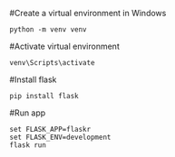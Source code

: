 #Create a virtual environment in Windows
```
python -m venv venv
```

#Activate virtual environment 
```
venv\Scripts\activate
```

#Install flask 
```
pip install flask
```

#Run app
```
set FLASK_APP=flaskr
set FLASK_ENV=development
flask run
```


